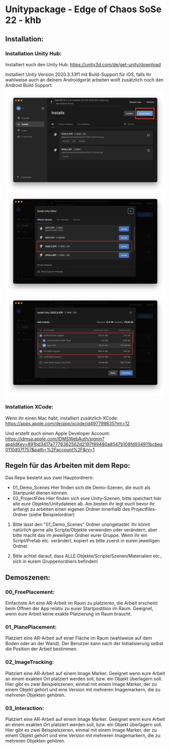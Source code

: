 # Unitypackage - Edge of Chaos SoSe 22 - khb 

## Installation: 

### Installation Unity Hub: 

Installiert euch den Unity Hub: 
https://unity3d.com/de/get-unity/download

Installiert Unity Version 2020.3.33f1 mit Build-Support für iOS, falls ihr wahlweise auch an deinem Androidgerät arbeiten wollt zusätzlich noch den Android Build Support:

![Installation 1](https://github.com/juliannetzer/arfoundation-demos_khb_sose22/blob/master/images_github/install1.jpg)
![Installation 2](https://github.com/juliannetzer/arfoundation-demos_khb_sose22/blob/master/images_github/install2.jpg)
![Installation 3](https://github.com/juliannetzer/arfoundation-demos_khb_sose22/blob/master/images_github/install3.jpg)



### Installation XCode: 

Wenn ihr einen Mac habt, installiert zusätzlich XCode: 
https://apps.apple.com/de/app/xcode/id497799835?mt=12

Und erstellt euch einen Apple Developer Account: 
https://idmsa.apple.com/IDMSWebAuth/signin?appIdKey=891bd3417a7776362562d2197f89480a8547b108fd934911bcbea0110d07f757&path=%2Faccount%2F&rv=1


## Regeln für das Arbeiten mit dem Repo: 

Das Repo besteht aus zwei Hauptordnern: 
- 01_Demo_Scenes 
	Hier finden sich die Demo-Szenen, die euch als Startpunkt dienen können. 
- 02_ProjectFiles
	Hier finden sich eure Unity-Szenen, bitte speichert hier alle eure Objekte/Unitydateien ab. Am besten ihr legt euch bevor ihr anfangt zu arbeiten einen eigenen Ordner innerhalb des Projectfiles-Ordner (siehe Beispielordner)

1. Bitte lasst den "01_Demo_Scenes" Ordner unangetastet. Ihr könnt natürlich gerne alle Scripte/Objekte verwenden oder verändern, aber bitte macht das im jeweiligen Ordner eurer Gruppe. Wenn ihr ein Script/Prefab etc. verändert, kopiert es bitte zuerst in euren jeweiligen Ordner. 

2. Bitte achtet darauf, dass ALLE Objekte/Scripte/Szenen/Materialien etc., sich in eurem Gruppenordners befinden!


## Demoszenen: 

### 00_FreePlacement: 

Einfachste Art eine AR-Arbeit im Raum zu platzieren, die Arbeit erscheint beim Öffnen der App relativ zu eurer Startpostition im Raum. Geeignet, wenn eure Arbeit keine exakte Platzierung im Raum braucht. 

### 01_PlanePlacement:

Platziert eine AR-Arbeit auf einer Fläche im Raum (wahlweise auf dem Boden oder an der Wand). Der Benutzer kann nach der Initialisierung selbst die Position der Arbeit bestimmen. 

### 02_ImageTracking: 

Platziert eine AR-Arbeit auf einem Image Marker. Geeignet wenn eure Arbeit an einem exakten Ort platziert werden soll, bzw. ein Objekt überlagern soll. Hier gibt es zwei Beispielszenen, einmal mit einem Image Marker, der zu einem Objekt gehört und eine Version mit mehreren Imagemarkern, die zu mehreren Objekten gehören. 

### 03_Interaction: 

Platziert eine AR-Arbeit auf einem Image Marker. Geeignet wenn eure Arbeit an einem exakten Ort platziert werden soll, bzw. ein Objekt überlagern soll. Hier gibt es zwei Beispielszenen, einmal mit einem Image Marker, der zu einem Objekt gehört und eine Version mit mehreren Imagemarkern, die zu mehreren Objekten gehören. 